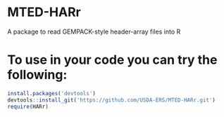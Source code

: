 # MTED-HARr
A package to read GEMPACK-style header-array files into R

# To use in your code you can try the following: 
```R
install.packages('devtools')
devtools::install_git('https://github.com/USDA-ERS/MTED-HARr.git')
require(HARr)
```
